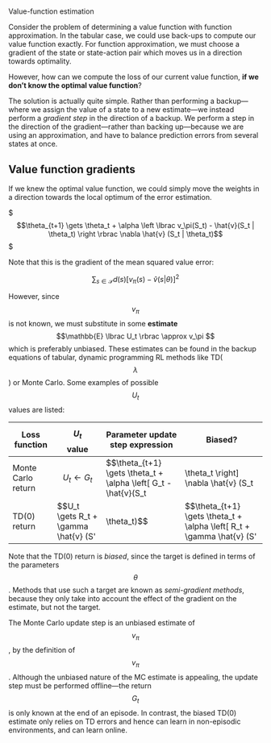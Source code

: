 #
Value-function estimation

Consider the problem of determining a value function with function approximation. In the tabular case, we could use back-ups to compute our value function exactly. For function approximation, we must choose a gradient of the state or state-action pair which moves us in a direction towards optimality.

However, how can we compute the loss of our current value function, **if we don’t know the optimal value function**?

The solution is actually quite simple. Rather than performing a backup—where we assign the value of a state to a new estimate—we instead perform a *gradient step* in the direction of a backup. We perform a step in the direction of the gradient—rather than backing up—because we are using an approximation, and have to balance prediction errors from several states at once.

## Value function gradients

If we knew the optimal value function, we could simply move the weights in a direction towards the local optimum of the error estimation.

$$$\theta_{t+1} \gets \theta_t + \alpha \left \lbrac v_\pi(S_t) - \hat{v}(S_t | \theta_t) \right \rbrac \nabla \hat{v} (S_t | \theta_t)$$$

Note that this is the gradient of the mean squared value error:

$$
\sum_{s \in \mathcal{S}} d(s) \left[ v_\pi(s) - \hat{v}(s | \theta)\right]^2
$$

However, since $$v_\pi$$ is not known, we must substitute in some **estimate** $$\mathbb{E} \lbrac U_t \rbrac \approx v_\pi $$ which is preferably unbiased. These estimates can be found in the backup equations of tabular, dynamic programming RL methods like TD($$\lambda$$) or Monte Carlo. Some examples of possible $$U_t$$ values are listed:

| Loss function | $$U_t$$ value | Parameter update step expression | Biased? |
| --- | --- | --- | --- |
| Monte Carlo return | $$U_t \gets G_t$$ | $$\theta_{t+1} \gets \theta_t + \alpha \left[ G_t - \hat{v}(S_t | \theta_t \right] \nabla \hat{v} (S_t | \theta_t)$$ | No |
| TD(0) return | $$U_t \gets R_t + \gamma \hat{v} (S' | \theta_t)$$| $$\theta_{t+1} \gets \theta_t + \alpha \left[ R_t + \gamma \hat{v} (S' | \theta_t) - \hat{v}(S_t | \theta_t \right] \nabla \hat{v} (S_t | \theta_t)$$ | **Yes** |

Note that the TD(0) return is *biased*, since the target is defined in terms of the parameters $$\theta$$. Methods that use such a target are known as *semi-gradient methods*, because they only take into account the effect of the gradient on the estimate, but not the target.

The Monte Carlo update step is an unbiased estimate of $$v_\pi$$, by the definition of $$v_\pi$$. Although the unbiased nature of the MC estimate is appealing, the update step must be performed offline—the return $$G_t$$ is only known at the end of an episode. In contrast, the biased TD(0) estimate only relies on TD errors and hence can learn in non-episodic environments, and can learn online.